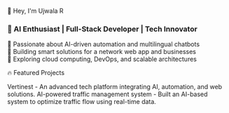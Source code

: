 👋 Hey, I'm Ujwala R  

### 🚀 AI Enthusiast | Full-Stack Developer | Tech Innovator  

🔹 Passionate about AI-driven automation and multilingual chatbots  
🔹 Building smart solutions for a network web app and businesses  
🔹 Exploring cloud computing, DevOps, and scalable architectures 

🔥 Featured Projects  

Vertinest - An advanced tech platform integrating AI, automation, and web solutions. 
AI-powered traffic management system - Built an AI-based system to optimize traffic flow using real-time data.
<!---
Ujwala-R/Ujwala-R is a ✨ special ✨ repository because its `README.md` (this file) appears on your GitHub profile.
You can click the Preview link to take a look at your changes.
--->
